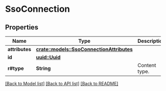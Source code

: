 # SsoConnection

## Properties

Name | Type | Description | Notes
------------ | ------------- | ------------- | -------------
**attributes** | [**crate::models::SsoConnectionAttributes**](SSOConnectionAttributes.md) |  | 
**id** | [**uuid::Uuid**](uuid::Uuid.md) |  | 
**r#type** | **String** | Content type. | 

[[Back to Model list]](../README.md#documentation-for-models) [[Back to API list]](../README.md#documentation-for-api-endpoints) [[Back to README]](../README.md)


